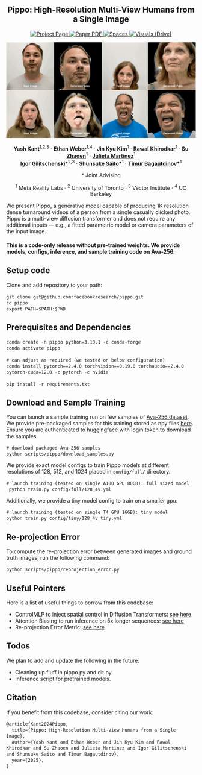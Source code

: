 <h2 align="center">Pippo: High-Resolution Multi-View Humans from a Single Image</h1>

<p align="center">
   <a href='https://yashkant.github.io/pippo/'>
      <img src='https://img.shields.io/badge/Pippo-Page-azure?style=for-the-badge&logo=Google%20chrome&logoColor=white&labelColor=000080&color=007FFF' alt='Project Page'>
   </a>

   <a href="https://yashkant.github.io/pippo/pippo.pdf">
      <img src='https://img.shields.io/badge/Paper-PDF-green?style=for-the-badge&logo=adobeacrobatreader&logoWidth=20&logoColor=white&labelColor=66cc00&color=94DD15' alt='Paper PDF'>
   </a>

   <a href='https://yashkant.github.io/pippo/#visuals'>
      <img src='https://img.shields.io/badge/Webpage-Visuals-orange?style=for-the-badge&&labelColor=FF5500&color=orange' alt='Spaces'>
   </a>

   <a href='https://drive.google.com/drive/folders/1UbAbfhjZxAFwHiQ1jXKDf_puIhTz-0Et'>
      <img src='https://img.shields.io/badge/More-Results-ffffff?style=for-the-badge&logo=data:image/svg+xml;base64,PHN2ZyB4bWxucz0iaHR0cDovL3d3dy53My5vcmcvMjAwMC9zdmciIHZpZXdCb3g9IjAgMCAyNCAyNCIgZmlsbD0id2hpdGUiIHdpZHRoPSIxOCIgaGVpZ2h0PSIxOCI+PHBhdGggZD0iTTAgMGgyNHYyNEgweiIgZmlsbD0ibm9uZSIvPjxwYXRoIGQ9Ik0xOSAzSDVjLTEuMSAwLTIgLjktMiAydjE0YzAgMS4xLjkgMiAyIDJoMTRjMS4xIDAgMi0uOSAyLTJWNWMwLTEuMS0uOS0yLTItMnpNOSAxN0g3di01aDJ2NXptNCAwaC0ydi03aDJ2N3ptNCAwaC0yVjhoMnY5eiIvPjwvc3ZnPg==&logoColor=white&labelColor=8A2BE2&color=9370DB' alt='Visuals (Drive)'>
   </a>
</p>

<p align="center">
  <img src="./assets/pippo_short_github.gif" alt="Pippo" title="Pippo" width="1080"/>
</p>

<p align="center">
  <a href="https://yashkant.github.io/"><strong>Yash Kant</strong></a><sup>1,2,3</sup>
  ·
  <a href="https://ethanweber.me/"><strong>Ethan Weber</strong></a><sup>1,4</sup>
  ·
  <a href="https://scholar.google.com/citations?user=ki5hheQAAAAJ&amp;hl=en"><strong>Jin Kyu Kim</strong></a><sup>1</sup>
  ·
  <a href="https://rawalkhirodkar.github.io/"><strong>Rawal Khirodkar</strong></a><sup>1</sup>
  ·
  <a href="https://www.linkedin.com/in/suzhaoen/"><strong>Su Zhaoen</strong></a><sup>1</sup>
  ·
  <a href="https://una-dinosauria.github.io/"><strong>Julieta Martinez</strong></a><sup>1</sup>
  <br>
  <a href="https://www.gilitschenski.org/igor/"><strong>Igor Gilitschenski*</strong></a><sup>2,3</sup>
  ·
  <a href="https://shunsukesaito.github.io/"><strong>Shunsuke Saito*</strong></a><sup>1</sup>
  ·
  <a href="https://scholar.google.ch/citations?user=oLi7xJ0AAAAJ&amp;hl=en"><strong>Timur Bagautdinov*</strong></a><sup>1</sup>
  <p align="center">* Joint Advising</p>
  <p align="center">
      <sup>1</sup> Meta Reality Labs · 
      <sup>2</sup> University of Toronto · 
      <sup>3</sup> Vector Institute · 
      <sup>4</sup> UC Berkeley
  </p>
</p>



We present Pippo, a generative model capable of producing 1K resolution dense turnaround videos of a person from a single casually clicked photo.
Pippo is a multi-view diffusion transformer and does not require any additional inputs — e.g., a fitted parametric model or camera parameters of the input image.



#### This is a code-only release without pre-trained weights. We provide models, configs, inference, and sample training code on Ava-256.

## Setup code
Clone and add repository to your path:
```
git clone git@github.com:facebookresearch/pippo.git
cd pippo
export PATH=$PATH:$PWD
```

## Prerequisites and Dependencies
```
conda create -n pippo python=3.10.1 -c conda-forge
conda activate pippo

# can adjust as required (we tested on below configuration)
conda install pytorch==2.4.0 torchvision==0.19.0 torchaudio==2.4.0 pytorch-cuda=12.0 -c pytorch -c nvidia

pip install -r requirements.txt

```

## Download and Sample Training
You can launch a sample training run on few samples of [Ava-256 dataset](https://github.com/facebookresearch/ava-256). We provide pre-packaged samples for this training stored as npy files [here](https://huggingface.co/datasets/yashkant/pippo/tree/main). Ensure you are authenticated to huggingface with login token to download the samples.
```
# download packaged Ava-256 samples
python scripts/pippo/download_samples.py
```

We provide exact model configs to train Pippo models at different resolutions of 128, 512, and 1024 placed in `config/full/` directory.
```
# launch training (tested on single A100 GPU 80GB): full sized model
 python train.py config/full/128_4v.yml
```

Additionally, we provide a tiny model config to train on a smaller gpu:
```
# launch training (tested on single T4 GPU 16GB): tiny model
python train.py config/tiny/128_4v_tiny.yml
```

## Re-projection Error
To compute the re-projection error between generated images and ground truth images, run the following command:
```
python scripts/pippo/reprojection_error.py
```


## Useful Pointers
Here is a list of useful things to borrow from this codebase:
- ControlMLP to inject spatial control in Diffusion Transformers: [see here](https://github.com/facebookresearch/pippo/blob/main/latent_diffusion/models/control_mlp.py)
- Attention Biasing to run inference on 5x longer sequences: [see here](https://github.com/facebookresearch/pippo/blob/main/latent_diffusion/models/dit.py#L161)
- Re-projection Error Metric: [see here](https://github.com/facebookresearch/pippo/blob/main/scripts/pippo/reprojection_error.py#L150)


## Todos
We plan to add and update the following in the future:
- Cleaning up fluff in pippo.py and dit.py
- Inference script for pretrained models.

## Citation
If you benefit from this codebase, consider citing our work:
```
@article{Kant2024Pippo,
  title={Pippo: High-Resolution Multi-View Humans from a Single Image},
  author={Yash Kant and Ethan Weber and Jin Kyu Kim and Rawal Khirodkar and Su Zhaoen and Julieta Martinez and Igor Gilitschenski and Shunsuke Saito and Timur Bagautdinov},
  year={2025},
}
```
